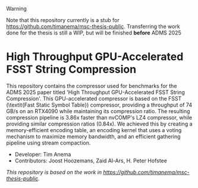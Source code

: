 > [!WARNING] 
> Note that this repository currently is a stub for https://github.com/timanema/msc-thesis-public.
> Transferring the work done for the thesis is still a WIP, but will be finished **before** ADMS 2025

# High Throughput GPU-Accelerated FSST String Compression
This repository contains the compressor used for benchmarks for the ADMS 2025 paper titled 'High Throughput GPU-Accelerated FSST String Compression'.
This GPU-accelerated compressor is based on the FSST (\textit{Fast Static Symbol Table}) compressor, providing a throughput of 74 GB/s on an RTX4090 while maintaining its compression ratio. 
The resulting compression pipeline is 3.86x faster than nvCOMP's LZ4 compressor, while providing similar compression ratios (0.84x).
We achieved this by creating a memory-efficient encoding table, an encoding kernel that uses a voting mechanism to maximize memory bandwidth, and an efficient gathering pipeline using stream compaction.

* Developer: Tim Anema
* Contributors: Joost Hoozemans, Zaid Al-Ars, H. Peter Hofstee

_This repository is based on the work in https://github.com/timanema/msc-thesis-public._
